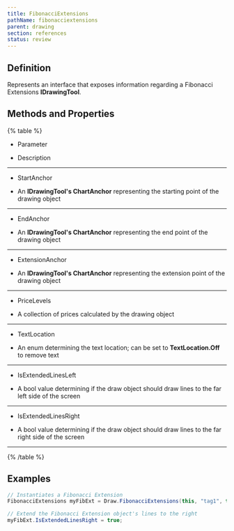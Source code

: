 ```yaml
---
title: FibonacciExtensions
pathName: fibonacciextensions
parent: drawing
section: references
status: review
---
```


## Definition

Represents an interface that exposes information regarding a Fibonacci Extensions **IDrawingTool**.

## Methods and Properties

{% table %}

* Parameter

* Description

---

* StartAnchor

* An **IDrawingTool's ChartAnchor** representing the starting point of the drawing object

---

* EndAnchor

* An **IDrawingTool's ChartAnchor** representing the end point of the drawing object

---

* ExtensionAnchor

* An **IDrawingTool's ChartAnchor** representing the extension point of the drawing object

---

* PriceLevels

* A collection of prices calculated by the drawing object

---

* TextLocation

* An enum determining the text location; can be set to **TextLocation.Off** to remove text

---

* IsExtendedLinesLeft

* A bool value determining if the draw object should draw lines to the far left side of the screen

---

* IsExtendedLinesRight

* A bool value determining if the draw object should draw lines to the far right side of the screen

---

{% /table %}

## Examples

```csharp
// Instantiates a Fibonacci Extension
FibonacciExtensions myFibExt = Draw.FibonacciExtensions(this, "tag1", true, 4, Low[4], 3, High[3], 1, Low[1]);

// Extend the Fibonacci Extension object's lines to the right
myFibExt.IsExtendedLinesRight = true;
```
